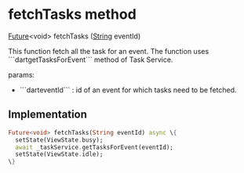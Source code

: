 


# fetchTasks method








[Future](https://api.flutter.dev/flutter/dart-async/Future-class.html)&lt;void> fetchTasks
([String](https://api.flutter.dev/flutter/dart-core/String-class.html) eventId)





<p>This function fetch all the task for an event.
The function uses ```dartgetTasksForEvent``` method of Task Service.</p>
<p>params:</p>
<ul>
<li>```darteventId``` : id of an event for which tasks need to be fetched.</li>
</ul>



## Implementation

```dart
Future<void> fetchTasks(String eventId) async \{
  setState(ViewState.busy);
  await _taskService.getTasksForEvent(eventId);
  setState(ViewState.idle);
\}
```







